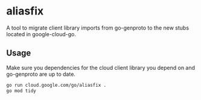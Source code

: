 # aliasfix

A tool to migrate client library imports from go-genproto to the new stubs
located in google-cloud-go.

## Usage

Make sure you dependencies for the cloud client library you depend on and
go-genproto are up to date.

```bash
go run cloud.google.com/go/aliasfix .
go mod tidy
```
